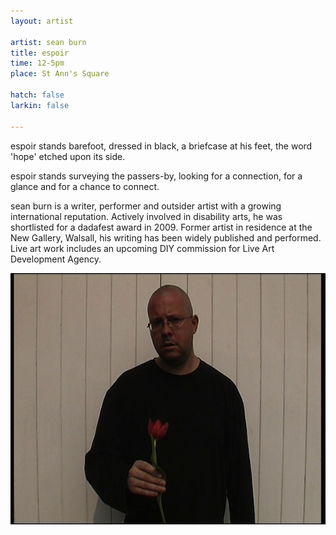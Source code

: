 ```yaml
---
layout: artist

artist: sean burn
title: espoir
time: 12-5pm
place: St Ann's Square

hatch: false
larkin: false

---
```


espoir stands barefoot, dressed in black, a briefcase at his feet, the word 'hope' etched upon its side.     

espoir stands surveying the passers-by, looking for a connection, for a glance and for a chance to connect.    
	
sean burn is a writer, performer and outsider artist with a growing international reputation. Actively involved in disability arts, he was shortlisted for a dadafest award in 2009.  Former artist in residence at the New Gallery, Walsall, his writing has been widely published and performed.  Live art work includes an upcoming DIY commission for Live Art Development Agency.

![sean burn](seanburn.jpg)